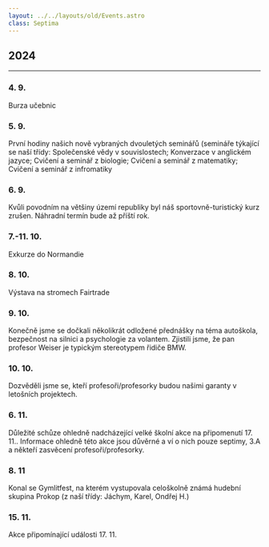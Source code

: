 ```yaml
---
layout: ../../layouts/old/Events.astro
class: Septima
---
```

## 2024
---
### 4. 9. 
Burza učebnic
### 5. 9. 
První hodiny našich nově vybraných dvouletých seminářů (semináře týkající se naší třídy: Společenské vědy v souvislostech; Konverzace v anglickém jazyce; Cvičení a seminář z biologie; Cvičení a seminář z matematiky; Cvičení a seminář z infromatiky
### 6. 9. 
Kvůli povodním na většiny území republiky byl náš sportovně-turistický kurz zrušen. Náhradní termín bude až příští rok.
### 7.-11. 10.
Exkurze do Normandie
### 8. 10.
Výstava na stromech Fairtrade
### 9. 10.
Konečně jsme se dočkali několikrát odložené přednášky na téma autoškola, bezpečnost na silnici a psychologie za volantem. Zjistili jsme, že pan profesor Weiser je typickým stereotypem řidiče BMW.
### 10. 10.
Dozvěděli jsme se, kteří profesoři/profesorky budou našimi garanty v letošních projektech.
### 6. 11.
Důležité schůze ohledně nadcházející velké školní akce na připomenutí 17. 11.. Informace ohledně této akce jsou důvěrné a ví o nich pouze septimy, 3.A a někteří zasvěcení profesoři/profesorky.
### 8. 11
Konal se Gymlitfest, na kterém vystupovala celoškolně známá hudební skupina Prokop (z naší třídy: Jáchym, Karel, Ondřej H.)
### 15. 11.
Akce připomínající události 17. 11.
